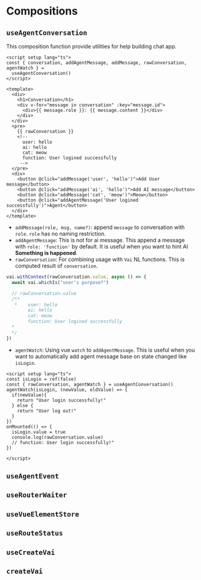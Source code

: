 # Compositions

## `useAgentConversation`
This composition function provide utilities for help building chat app.

```vue
<script setup lang="ts">
const { conversation, addAgentMessage, addMessage, rawConversation, agentWatch } =
  useAgentConversation()
</script>

<template>
  <div>
    <h1>Conversation</h1>
    <div v-for="message in conversation" :key="message.id">
      <div>{{ message.role }}: {{ message.content }}</div>
    </div>
  </div>
  <pre>
    {{ rawConversation }}
    <!-- 
      user: hello
      ai: hello
      cat: meow
      function: User logined successfully
     -->
  </pre>
  <div>
    <button @click="addMessage('user', 'hello')">Add User message</button>
    <button @click="addMessage('ai', 'hello')">Add AI message</button>
    <button @click="addMessage('cat', 'meow')">Meow</button>
    <button @click="addAgentMessage('User logined successfully')">Agent</button>
  </div>
</template>
```

- `addMessage(role, msg, name?)`: append `message` to conversation with `role`. `role` has no naming restriction. 
- `addAgentMessage`: This is not for ai message. This append a message with `role: 'function'` by default. It is useful when you want to hint AI **Something is happened**.
- `rawConversation`: For combining usage with `Vai` NL functions. This is computed result of `conversation`.

```ts
vai.withContext(rawConversation.value, async () => {
  await vai.whichIs("user's purpose?")

  // rawConversation.value
  /**
   *    user: hello
        ai: hello
        cat: meow
        function: User logined successfully
  * 
  */
})

```

- `agentWatch`: Using vue `watch` to `addAgentMessage`. This is useful when you want to automatically add agent message base on state changed like `isLogin`.

```vue
<script setup lang="ts">
const isLogin = ref(false)
const { rawConversation, agentWatch } = useAgentConversation()
agentWatch(isLogin, (newValue, oldValue) => {
  if(newValue){
    return "User login successfully!"
  } else {
    return "User log out!"
  }
})
onMounted(() => {
  isLogin.value = true
  console.log(rawConversation.value)
  // function: User login successfully!"
})

</script>
```

## `useAgentEvent`
## `useRouterWaiter`
## `useVueElementStore`
## `useRouteStatus`
## `useCreateVai`
## `createVai`